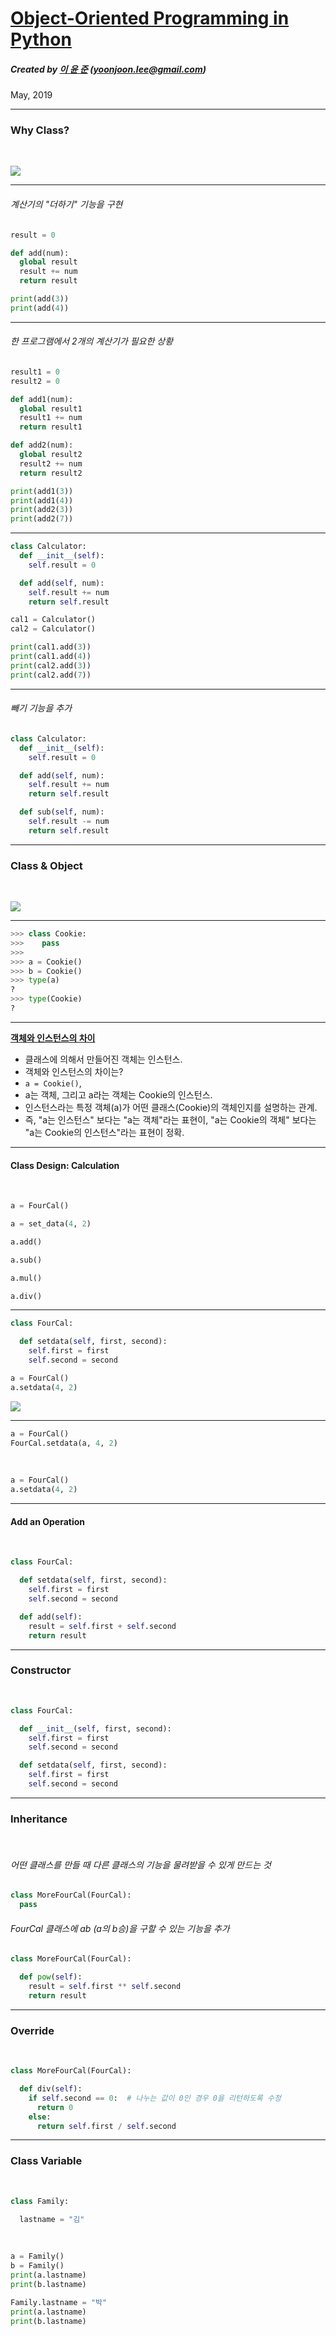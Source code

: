 [Object-Oriented Programming in Python](https://github.com/YoonJoon/ProgramminginPython/blob/master/Part1/python_oo.ipynb)
=============

##### Created by [이 윤 준](https://www.facebook.com/yoonjoon.lee) (yoonjoon.lee@gmail.com)

May, 2019

---

### Why Class?

<br>

![](Pics/calc.png)

---

###### 계산기의 "더하기" 기능을 구현

```python
result = 0

def add(num):
  global result
  result += num
  return result

print(add(3))
print(add(4))
```

---

###### 한 프로그램에서 2개의 계산기가 필요한 상황

```python
result1 = 0
result2 = 0

def add1(num):
  global result1
  result1 += num
  return result1

def add2(num):
  global result2
  result2 += num
  return result2

print(add1(3))
print(add1(4))
print(add2(3))
print(add2(7))
```

---

```python
class Calculator:
  def __init__(self):
    self.result = 0

  def add(self, num):
    self.result += num
    return self.result

cal1 = Calculator()
cal2 = Calculator()

print(cal1.add(3))
print(cal1.add(4))
print(cal2.add(3))
print(cal2.add(7))
```

---

###### 빼기 기능을 추가

```python
class Calculator:
  def __init__(self):
    self.result = 0

  def add(self, num):
    self.result += num
    return self.result

  def sub(self, num):
    self.result -= num
    return self.result
```

---

### Class & Object

<br>

![](Pics/c1.png)

---

```python 
>>> class Cookie:
>>>    pass
>>>    
>>> a = Cookie()
>>> b = Cookie()
>>> type(a)
?
>>> type(Cookie)
?
```

---

<u><b>객체와 인스턴스의 차이</b></u>

- 클래스에 의해서 만들어진 객체는 인스턴스. 
- 객체와 인스턴스의 차이는? 
- <code>a = Cookie()</code>, 
- a는 객체, 그리고 a라는 객체는 Cookie의 인스턴스. 
- 인스턴스라는 특정 객체(a)가 어떤 클래스(Cookie)의 객체인지를 설명하는  관계. 
- 즉, "a는 인스턴스" 보다는 "a는 객체"라는 표현이, "a는 Cookie의 객체" 보다는 "a는 Cookie의 인스턴스"라는 표현이 정확.

---

#### Class Design: Calculation

<br>

```python
a = FourCal()
```

```python
a = set_data(4, 2)
```

```python 
a.add()
```

```python
a.sub()
```

```python 
a.mul()
```

```python 
a.div()
```

---

```python
class FourCal:

  def setdata(self, first, second):
    self.first = first
    self.second = second
```

```python
a = FourCal()
a.setdata(4, 2)
```

![](Pics/argument.png)

---

```python
a = FourCal()
FourCal.setdata(a, 4, 2)
```

<br>

```python
a = FourCal()
a.setdata(4, 2)
```

---

#### Add an Operation

<br>

```python
class FourCal:

  def setdata(self, first, second):
    self.first = first
    self.second = second

  def add(self):
    result = self.first + self.second
    return result
```

---

### Constructor

<br>

```python
class FourCal:

  def __init__(self, first, second):
    self.first = first
    self.second = second

  def setdata(self, first, second):
    self.first = first
    self.second = second
```

---

### Inheritance

<br>

###### 어떤 클래스를 만들 때 다른 클래스의 기능을 물려받을 수 있게 만드는 것

```python
class MoreFourCal(FourCal):
  pass
```

###### FourCal 클래스에 ab (a의 b승)을 구할 수 있는 기능을 추가

```python
class MoreFourCal(FourCal):

  def pow(self):
    result = self.first ** self.second
    return result
```

---

### Override

<br>

```python
class MoreFourCal(FourCal):

  def div(self):
    if self.second == 0:  # 나누는 값이 0인 경우 0을 리턴하도록 수정
      return 0
    else:
      return self.first / self.second
```

---

### Class Variable

<br>

```python
class Family:

  lastname = "김"
```

<br>

```python
a = Family()
b = Family()
print(a.lastname)
print(b.lastname)
```

```python
Family.lastname = "박"
print(a.lastname)
print(b.lastname)
```







